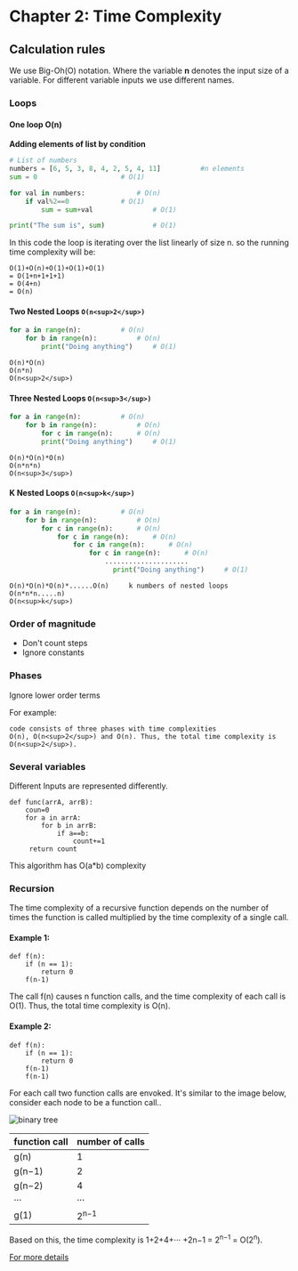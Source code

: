 # Chapter 2: Time Complexity


## Calculation rules
We use Big-Oh(O) notation. Where the variable **n** denotes the input size of a variable. For different variable inputs we use different names.
### Loops
#### One loop O(n)
**Adding elements of list by condition**
```python
# List of numbers
numbers = [6, 5, 3, 8, 4, 2, 5, 4, 11] 			#n elements
sum = 0						# O(1)

for val in numbers:				# O(n)
	if val%2==0				# O(1)
        sum = sum+val				# O(1)

print("The sum is", sum)			# O(1)
```
In this code the loop is iterating over the list linearly of size n. so the running time complexity will be:
```
O(1)+O(n)+O(1)+O(1)+O(1)
= O(1+n+1+1+1)
= O(4+n)
= O(n)
```

#### Two Nested Loops ```O(n<sup>2</sup>)```
```python
for a in range(n):			# O(n)
    for b in range(n):			# O(n)
        print("Doing anything")		# O(1)
```
```
O(n)*O(n)
O(n*n)
O(n<sup>2</sup>)
```

#### Three Nested Loops ```O(n<sup>3</sup>)```
```python
for a in range(n):			# O(n)
    for b in range(n):			# O(n)
        for c in range(n):		# O(n)
	    print("Doing anything")     # O(1)
```
```
O(n)*O(n)*O(n)
O(n*n*n)
O(n<sup>3</sup>)
```

#### **K** Nested Loops ```O(n<sup>k</sup>)```
```python
for a in range(n):			# O(n)
    for b in range(n):			# O(n)
        for c in range(n):		# O(n)
            for c in range(n):		# O(n)
                for c in range(n):		# O(n)
                    for c in range(n):		# O(n)
                        .....................
	                      print("Doing anything")     # O(1)
```
```
O(n)*O(n)*O(n)*......O(n)     k numbers of nested loops
O(n*n*n.....n)
O(n<sup>k</sup>)
```

### Order of magnitude
* Don't count steps
* Ignore constants
### Phases
Ignore lower order terms

For example:
```
code consists of three phases with time complexities
O(n), O(n<sup>2</sup>) and O(n). Thus, the total time complexity is O(n<sup>2</sup>).
```
### Several variables
Different Inputs are represented differently.
```
def func(arrA, arrB):
    coun=0
    for a in arrA:
        for b in arrB:
            if a==b:
                count+=1
     return count
```
This algorithm has O(a\*b) complexity

### Recursion
The time complexity of a recursive function depends on the number of times the function is called multiplied by the time complexity of a single call.
#### Example 1:
```
def f(n):
    if (n == 1):
        return 0
    f(n-1)
```
The call f(n) causes n function calls, and the time complexity of each call is O(1). Thus, the total time complexity is O(n).
#### Example 2:
```
def f(n):
    if (n == 1):
        return 0
    f(n-1)
    f(n-1)
```
For each call two function calls are envoked. It's similar to the image below, consider each node to be a function call..

![binary tree](https://i.stack.imgur.com/x8d4D.png)

|function call|number of calls|
|-------------|-------------|
|g(n)|1|
|g(n−1)|2|
|g(n−2)|4|
|···|···|
|g(1)|2<sup>n−1</sup>|

Based on this, the time complexity is
1+2+4+··· +2n−1 = 2<sup>n−1</sup> = O(2<sup>n</sup>).

















[For more details](https://github.com/Habib0308/Design-Analysis-Of-Algorithms/blob/master/Notes/Asymptotic%20Analysis.md)
